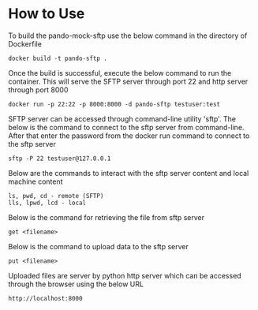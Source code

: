 # How to Use

To build the pando-mock-sftp use the below command in the directory of Dockerfile

```
docker build -t pando-sftp .
```

Once the build is successful, execute the below command to run the container. This will serve the SFTP server through port 22 and http server through port 8000

```
docker run -p 22:22 -p 8000:8000 -d pando-sftp testuser:test
```

SFTP server can be accessed through command-line utility 'sftp'. The below is the command to connect to the sftp server from command-line. After that enter the password from the docker run command to connect to the sftp server

```
sftp -P 22 testuser@127.0.0.1
```

Below are the commands to interact with the sftp server content and local machine content

```
ls, pwd, cd - remote (SFTP)
lls, lpwd, lcd - local
```

Below is the command for retrieving the file from sftp server

```
get <filename>
```

Below is the command to upload data to the sftp server

```
put <filename>
```

Uploaded files are server by python http server which can be accessed through the browser using the below URL

```
http://localhost:8000
```
